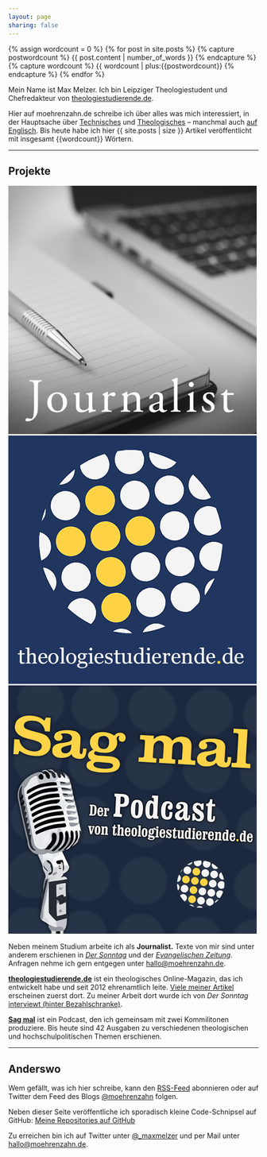 ```yaml
---
layout: page
sharing: false
---
```


{% assign wordcount = 0 %}
{% for post in site.posts %}
    {% capture postwordcount %}
        {{ post.content | number_of_words }}
    {% endcapture %}
    {% capture wordcount %}
        {{ wordcount | plus:{{postwordcount}}
    {% endcapture %}
{% endfor %}

<div class="profile-outer"><div class="profile-image"></div></div>

Mein Name ist Max Melzer. Ich bin Leipziger Theologiestudent und Chefredakteur von [theologiestudierende.de](http://www.theologiestudierende.de).

Hier auf moehrenzahn.de schreibe ich über alles was mich interessiert, in der Hauptsache über [Technisches](/categories/technologie/) und [Theologisches](/categories/theologie/) – manchmal auch [auf Englisch](/en/). Bis heute habe ich hier {{ site.posts | size }} Artikel veröffentlicht mit insgesamt {{wordcount}} Wörtern.


----

## Projekte

<div class="projects">
    <img src="/images/Projekte/journalist.jpg" /><a href="http://www.theologiestudierende.de" target="_blank"><img src="/images/Projekte/theologiestudierende.jpg" /></a><a href="http://www.theologiestudierende.de/category/sag-mal-der-podcast/" target="_blank"><img src="/images/Projekte/sagmal.jpg" /></a>
</div>

Neben meinem Studium arbeite ich als **Journalist.** Texte von mir sind unter anderem erschienen in [*Der Sonntag*](https://www.sonntag-sachsen.de) und der [*Evangelischen Zeitung*](http://www.evangelische-zeitung-niedersachsen.de). Anfragen nehme ich gern entgegen unter <hallo@moehrenzahn.de>.

[**theologiestudierende.de**](http://www.theologiestudierende.de/) ist ein theologisches Online-Magazin, das ich entwickelt habe und seit 2012 ehrenamtlich leite. [Viele meiner Artikel](http://www.theologiestudierende.de/author/portalleitung/) erscheinen zuerst dort. Zu meiner Arbeit dort wurde ich von *Der Sonntag* [interviewt (hinter Bezahlschranke)](https://www.sonntag-sachsen.de/2015/02/bloggen-fuer-christus).

[**Sag mal**](http://www.theologiestudierende.de/category/sag-mal-der-podcast/) ist ein Podcast, den ich gemeinsam mit zwei Kommilitonen produziere. Bis heute sind 42 Ausgaben zu verschiedenen theologischen und hochschulpolitischen Themen erschienen.

----

## Anderswo

Wem gefällt, was ich hier schreibe, kann den [RSS-Feed](/feed.xml) abonnieren oder auf Twitter dem Feed des Blogs [@moehrenzahn](https://twitter.com/moehrenzahn) folgen.

Neben dieser Seite veröffentliche ich sporadisch kleine Code-Schnipsel auf GitHub: [Meine Repositories auf GitHub](https://github.com/moehrenzahn)

Zu erreichen bin ich auf Twitter unter [@_maxmelzer](http://www.twitter.com/_maxmelzer) und per Mail unter <hallo@moehrenzahn.de>.